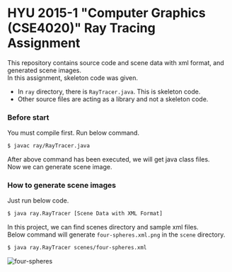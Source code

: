 # HYU 2015-1 "Computer Graphics (CSE4020)" Ray Tracing Assignment

This repository contains source code and scene data with xml format, and generated scene images.  
In this assignment, skeleton code was given.
- In ```ray``` directory, there is ```RayTracer.java```. This is skeleton code.
- Other source files are acting as a library and not a skeleton code.


### Before start

You must compile first. Run below command.
```sh
$ javac ray/RayTracer.java
```

After above command has been executed, we will get java class files.  
Now we can generate scene image.


### How to generate scene images

Just run below code.
```sh
$ java ray.RayTracer [Scene Data with XML Format]
```

In this project, we can find scenes directory and sample xml files.  
Below command will generate ```four-spheres.xml.png``` in the ```scene``` directory.

```sh
$ java ray.RayTracer scenes/four-spheres.xml
```
![four-spheres](https://github.com/khhan1993/2015-HYU-CSE-Computer-Graphics-Ray-Tracing-Assignment/raw/master/scenes/four-spheres.xml.png)
